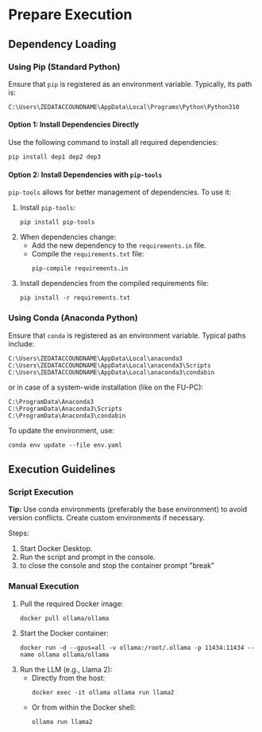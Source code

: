 # Prepare Execution

## Dependency Loading

### Using Pip (Standard Python)

Ensure that `pip` is registered as an environment variable. Typically, its path is:
```
C:\Users\ZEDATACCOUNDNAME\AppData\Local\Programs\Python\Python310
```

#### Option 1: Install Dependencies Directly
Use the following command to install all required dependencies:
```
pip install dep1 dep2 dep3
```

#### Option 2: Install Dependencies with `pip-tools`
`pip-tools` allows for better management of dependencies. To use it:
1. Install `pip-tools`:
   ```
   pip install pip-tools
   ```
2. When dependencies change:
   - Add the new dependency to the `requirements.in` file.
   - Compile the `requirements.txt` file:
     ```
     pip-compile requirements.in
     ```
3. Install dependencies from the compiled requirements file:
   ```
   pip install -r requirements.txt
   ```

### Using Conda (Anaconda Python)

Ensure that `conda` is registered as an environment variable. Typical paths include:
```
C:\Users\ZEDATACCOUNDNAME\AppData\Local\anaconda3
C:\Users\ZEDATACCOUNDNAME\AppData\Local\anaconda3\Scripts
C:\Users\ZEDATACCOUNDNAME\AppData\Local\anaconda3\condabin
```
or in case of a system-wide installation (like on the FU-PC):
```
C:\ProgramData\Anaconda3
C:\ProgramData\Anaconda3\Scripts
C:\ProgramData\Anaconda3\condabin
```

To update the environment, use:
```
conda env update --file env.yaml
```

## Execution Guidelines

### Script Execution
**Tip:** Use conda environments (preferably the base environment) to avoid version conflicts. Create custom environments if necessary.

Steps:
1. Start Docker Desktop.
2. Run the script and prompt in the console.
3. to close the console and stop the container prompt "break"

### Manual Execution
1. Pull the required Docker image:
   ```
   docker pull ollama/ollama
   ```
2. Start the Docker container:
   ```
   docker run -d --gpus=all -v ollama:/root/.ollama -p 11434:11434 --name ollama ollama/ollama
   ```
3. Run the LLM (e.g., Llama 2):
   - Directly from the host:
     ```
     docker exec -it ollama ollama run llama2
     ```
   - Or from within the Docker shell:
     ```
     ollama run llama2
     ```

